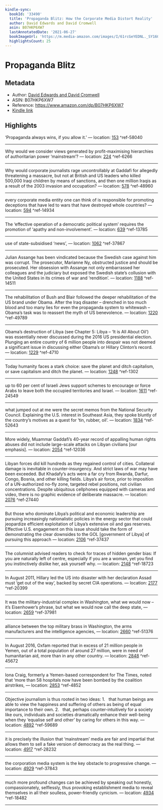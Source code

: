 ```yaml
---
kindle-sync:
  bookId: '33490'
  title: 'Propaganda Blitz: How the Corporate Media Distort Reality'
  author: David Edwards and David Cromwell
  asin: B07HKP6XW7
  lastAnnotatedDate: '2021-06-27'
  bookImageUrl: 'https://m.media-amazon.com/images/I/61rcGeYEDNL._SY160.jpg'
  highlightsCount: 25
---
```

# Propaganda Blitz
## Metadata
* Author: [David Edwards and David Cromwell](https://www.amazon.com/David-Edwards/e/B001HCUAOQ/ref=dp_byline_cont_ebooks_1)
* ASIN: B07HKP6XW7
* Reference: https://www.amazon.com/dp/B07HKP6XW7
* [Kindle link](kindle://book?action=open&asin=B07HKP6XW7)

## Highlights
‘Propaganda always wins, if you allow it.’ — location: [153](kindle://book?action=open&asin=B07HKP6XW7&location=153) ^ref-58040

---
Why would we consider views generated by profit-maximising hierarchies of authoritarian power ‘mainstream’? — location: [224](kindle://book?action=open&asin=B07HKP6XW7&location=224) ^ref-6266

---
Why would corporate journalists rage uncontrollably at Gaddafi for allegedly threatening a massacre, but not at British and US leaders who killed 500,000 Iraqi children by means of sanctions, and then one million Iraqis as a result of the 2003 invasion and occupation? — location: [578](kindle://book?action=open&asin=B07HKP6XW7&location=578) ^ref-48960

---
every corporate media entity one can think of is responsible for promoting deceptions that have led to wars that have destroyed whole countries? — location: [594](kindle://book?action=open&asin=B07HKP6XW7&location=594) ^ref-14934

---
The ‘effective operation of a democratic political system’ requires the promotion of ‘apathy and non-involvement’. — location: [639](kindle://book?action=open&asin=B07HKP6XW7&location=639) ^ref-13785

---
use of state-subsidised ‘news’, — location: [1062](kindle://book?action=open&asin=B07HKP6XW7&location=1062) ^ref-37867

---
Julian Assange has been vindicated because the Swedish case against him was corrupt. The prosecutor, Marianne Ny, obstructed justice and should be prosecuted. Her obsession with Assange not only embarrassed her colleagues and the judiciary but exposed the Swedish state’s collusion with the United States in its crimes of war and ‘rendition’. — location: [1188](kindle://book?action=open&asin=B07HKP6XW7&location=1188) ^ref-14511

---
The rehabilitation of Bush and Blair followed the deeper rehabilitation of the US brand under Obama. After the Iraq disaster – drenched in too much blood and too many lies for even the propaganda system to whitewash – Obama’s task was to reassert the myth of US benevolence. — location: [1220](kindle://book?action=open&asin=B07HKP6XW7&location=1220) ^ref-49789

---
Obama’s destruction of Libya (see Chapter 5: Libya – ‘It is All About Oil’) was essentially never discussed during the 2016 US presidential election. Plunging an entire country of 6 million people into despair was not deemed a significant issue in discussing either Obama’s or Hillary Clinton’s record. — location: [1229](kindle://book?action=open&asin=B07HKP6XW7&location=1229) ^ref-4710

---
Today humanity faces a stark choice: save the planet and ditch capitalism, or save capitalism and ditch the planet. — location: [1248](kindle://book?action=open&asin=B07HKP6XW7&location=1248) ^ref-1302

---
up to 60 per cent of Israeli Jews support schemes to encourage or force Arabs to leave both the occupied territories and Israel. — location: [1611](kindle://book?action=open&asin=B07HKP6XW7&location=1611) ^ref-24549

---
what jumped out at me were the secret memos from the National Security Council. Explaining the U.S. interest in Southeast Asia, they spoke bluntly of the country’s motives as a quest for ‘tin, rubber, oil’. — location: [1834](kindle://book?action=open&asin=B07HKP6XW7&location=1834) ^ref-52643

---
More widely, Muammar Gaddafi’s 40-year record of appalling human rights abuses did not include large-scale attacks on Libyan civilians [our emphasis]. — location: [2054](kindle://book?action=open&asin=B07HKP6XW7&location=2054) ^ref-12036

---
Libyan forces did kill hundreds as they regained control of cities. Collateral damage is inevitable in counter-insurgency. And strict laws of war may have been exceeded. But Khadafy’s acts were a far cry from Rwanda, Darfur, Congo, Bosnia, and other killing fields. Libya’s air force, prior to imposition of a UN-authorized no-fly zone, targeted rebel positions, not civilian concentrations. Despite ubiquitous cellphones equipped with cameras and video, there is no graphic evidence of deliberate massacre. — location: [2076](kindle://book?action=open&asin=B07HKP6XW7&location=2076) ^ref-27440

---
But those who dominate Libya’s political and economic leadership are pursuing increasingly nationalistic policies in the energy sector that could jeopardize efficient exploitation of Libya’s extensive oil and gas reserves. Effective U.S. engagement on this issue should take the form of demonstrating the clear downsides to the GOL [government of Libya] of pursuing this approach — location: [2106](kindle://book?action=open&asin=B07HKP6XW7&location=2106) ^ref-37437

---
The columnist advised readers to check for traces of hidden gender bias: If you are naturally left of centre, especially if you are a woman, yet you find you instinctively dislike her, ask yourself why. — location: [2148](kindle://book?action=open&asin=B07HKP6XW7&location=2148) ^ref-18723

---
In August 2011, Hillary led the US into disaster with her declaration Assad must ‘get out of the way’, backed by secret CIA operations. — location: [2177](kindle://book?action=open&asin=B07HKP6XW7&location=2177) ^ref-20399

---
It was the military-industrial complex in Washington, what we would now – it’s Eisenhower’s phrase, but what we would now call the deep state, — location: [2659](kindle://book?action=open&asin=B07HKP6XW7&location=2659) ^ref-37981

---
alliance between the top military brass in Washington, the arms manufacturers and the intelligence agencies, — location: [2660](kindle://book?action=open&asin=B07HKP6XW7&location=2660) ^ref-51376

---
In August 2016, Oxfam reported that in excess of 21 million people in Yemen, out of a total population of around 27 million, were in need of humanitarian aid, more than in any other country. — location: [2848](kindle://book?action=open&asin=B07HKP6XW7&location=2848) ^ref-45672

---
Iona Craig, formerly a Yemen-based correspondent for The Times, noted that ‘more than 58 hospitals now have been bombed by the coalition airstrikes, — location: [2853](kindle://book?action=open&asin=B07HKP6XW7&location=2853) ^ref-4852

---
Objective journalism is thus rooted in two ideas: 1.   that human beings are able to view the happiness and suffering of others as being of equal importance to their own. 2.   that, perhaps counter-intuitively for a society like ours, individuals and societies dramatically enhance their well-being when they ‘equalise self and other’ by caring for others in this way. — location: [4892](kindle://book?action=open&asin=B07HKP6XW7&location=4892) ^ref-59689

---
it is precisely the illusion that ‘mainstream’ media are fair and impartial that allows them to sell a fake version of democracy as the real thing. — location: [4917](kindle://book?action=open&asin=B07HKP6XW7&location=4917) ^ref-28232

---
the corporation media system is the key obstacle to progressive change. — location: [4929](kindle://book?action=open&asin=B07HKP6XW7&location=4929) ^ref-37843

---
much more profound changes can be achieved by speaking out honestly, compassionately, selflessly, thus provoking establishment media to reveal themselves in all their soulless, power-friendly cynicism. — location: [4934](kindle://book?action=open&asin=B07HKP6XW7&location=4934) ^ref-18482

---
